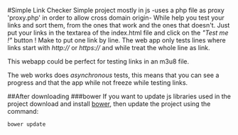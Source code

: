 #Simple Link Checker
Simple project mostly in js -uses a php file as proxy 'proxy.php' in order to allow cross domain origin-
While help you test your links and sort them, from the ones that work and the ones that doesn't.
Just put your links in the textarea of the index.html file and click on the _"Test me !"_ button ! Make to put one link by line. The web app only tests lines where links start with _http://_ or _https://_ and while treat the whole line as link.

This webapp could be perfect for testing links in an m3u8 file.

The web works does _asynchronous_ tests, this means that you can see a progress and that the app while not freeze while testing links.

##After downloading
###bower
If you want to update js libraries used in the project download and install [bower](http://bower.io/), then update the project using the command:
```
bower update
```
